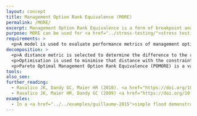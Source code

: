 ```yaml
---
layout: concept
title: Management Option Rank Equivalence (MORE)
permalink: /MORE/
excerpt: Management Option Rank Equivalence is a form of breakpoint analysis that reports the changes in each variable required to change the preferred management option.
purpose: MORE can be used for <a href="../stress-testing/">stress testing</a> of a preferred management option. It is a form of <a href="../breakpoint-analysis/">breakpoint analysis</a>, i.e. it focuses on values or scenarios for which a conclusion changes.
requirements: >
  <p>A model is used to evaluate performance metrics of management options in different model scenarios (expressed in terms of parameter combinations). A reference model scenario is required, e.g. that best fits historical data.</p>
decomposition: >
  <p>A distance metric is selected to determine the difference to the reference model parameters, e.g. a normalised Euclidean distance evaluates change in parameters relative to their maximum and minimum values.</p>
  <p>Optimisation is used to minimise that distance with the constraint that the optimised parameters yield a different preferred management option to the reference model (i.e. reverse the rank of the options).</p>
  <p>Pareto Optimal Management Option Rank Equivalence (POMORE) is a variant where the distances for each parameter are optimised separately as a multi-objective optimisation rather than specifying a distance metric. This yields a set of closest scenarios rather than just one.</p>
tools:
also_see:
further_reading:
  - Ravalico JK, Dandy GC, Maier HR (2010). <a href="https://doi.org/10.1016/j.envsoft.2009.06.012">Management Option Rank Equivalence (MORE) – A new method of sensitivity analysis for decision-making</a>. Environmental Modelling & Software, 25(2), 171–181. doi:10.1016/j.envsoft.2009.06.012
  - Ravalico JK, Maier HR, Dandy GC (2009) <a href="https://doi.org/10.1016/j.ress.2009.01.009">Sensitivity analysis for decision-making using the MORE method—A Pareto approach</a>. Reliability Engineering & System Safety, 94(7), 1229–1237. doi:10.1016/j.ress.2009.01.009
examples:
  - In a <a href="../../examples/guillaume-2015">simple flood demonstration problem</a> answering the question "Will regular flooding of ecological assets occur?", POMORE is applied to identify model scenarios where the answer changes.
---
```

